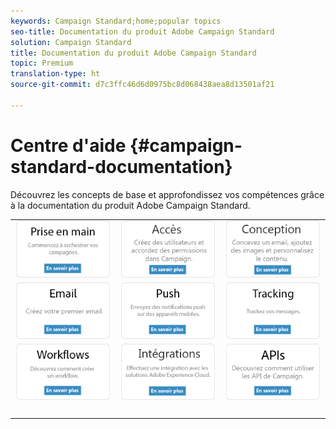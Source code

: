 ```yaml
---
keywords: Campaign Standard;home;popular topics
seo-title: Documentation du produit Adobe Campaign Standard
solution: Campaign Standard
title: Documentation du produit Adobe Campaign Standard
topic: Premium
translation-type: ht
source-git-commit: d7c3ffc46d6d0975bc8d068438aea8d13501af21

---
```



# Centre d'aide {#campaign-standard-documentation}

Découvrez les concepts de base et approfondissez vos compétences grâce à la documentation du produit Adobe Campaign Standard.

|  |  |  |
|:---:|:---:|:---:|
| [![image](/help/assets/start-400.png)](/help/start/using/campaign-orchestration.md) | [![image](/help/assets/access-400.png)](/help/administration/using/about-access-management.md) | [![image](/help/assets/design-400.png)](/help/designing/using/about-email-content-design.md) |
| [![image](/help/assets/email-400.png)](/help/channels/using/creating-an-email.md) | [![image](/help/assets/push-400.png)](/help/channels/using/about-push-notifications.md) | [![image](/help/assets/track-400.png)](/help/sending/using/tracking-messages.md) |
| [![image](/help/assets/workflows-400.png)](/help/automating/using/building-a-workflow.md) | [![image](/help/assets/multi-400.png)](/help/integrating/using/about-campaign-integrations.md) | [![image](/help/assets/api-400.png)](https://docs.campaign.adobe.com/doc/standard/en/api/ACS_API.html) |
| [![image](/help/assets/empty123456791.png)](https://docs.adobe.com/content/help/fr-FR/campaign-standard/using/campaign-standard-home.html) | [![image](/help/assets/empty123456791.png)](https://docs.adobe.com/content/help/fr-FR/campaign-standard/using/campaign-standard-home.html) | [![image](/help/assets/empty123456791.png)](https://docs.adobe.com/content/help/fr-FR/campaign-standard/using/campaign-standard-home.html) |
